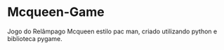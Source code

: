 # Mcqueen-Game
Jogo do Relâmpago Mcqueen estilo pac man, criado utilizando python e biblioteca pygame.
